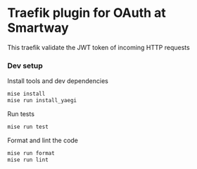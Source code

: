 # Traefik plugin for OAuth at Smartway

This traefik validate the JWT token of incoming HTTP requests

### Dev setup

Install tools and dev dependencies
```bash
mise install
mise run install_yaegi
```

Run tests
```bash
mise run test
```

Format and lint the code
```bash
mise run format
mise run lint
```
